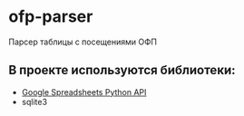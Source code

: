 # ofp-parser
Парсер таблицы с посещениями ОФП

## В проекте используются библиотеки:
 * <a href="https://github.com/burnash/gspread">Google Spreadsheets Python API</a>
 * sqlite3
 